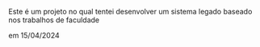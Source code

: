 Este é um projeto no qual tentei desenvolver um sistema legado baseado nos trabalhos de faculdade

em 15/04/2024
